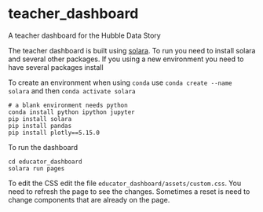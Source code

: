 # teacher_dashboard
A teacher dashboard for the Hubble Data Story

The teacher dashboard is built using [solara](solara.dev). 
To run you need to install solara and several other packages. 
If you using a new environment you need to have several packages install

To create an environment when using `conda` use `conda create --name solara` and then `conda activate solara`
```
# a blank environment needs python
conda install python ipython jupyter
pip install solara
pip install pandas
pip install plotly==5.15.0
```


To run the dashboard

```
cd educator_dashboard
solara run pages
```


To edit the CSS edit the file `educator_dashboard/assets/custom.css`. You need to refresh the page to see the changes. Sometimes a reset is need to change components that are already on the page.